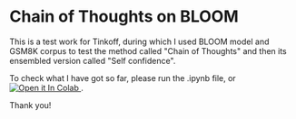 # Chain of Thoughts on BLOOM

This is a test work for Tinkoff, during which I used BLOOM model and GSM8K corpus to test the method called "Chain of Thoughts" and then its ensembled version called "Self confidence".

To check what I have got so far, please run the .ipynb file, or  <a target="_blank" href="https://colab.research.google.com/github/xufana/Tinkoff_test/blob/main/CoT_on_BLOOM.ipynb">
  <img src="https://colab.research.google.com/assets/colab-badge.svg" alt="Open it In Colab"/>
</a>.

Thank you!
